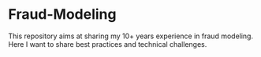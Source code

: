 # Fraud-Modeling
This repository aims at sharing my 10+ years experience in fraud modeling. Here I want to share best practices and technical challenges.
